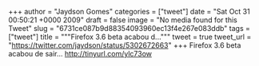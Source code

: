
+++
author = "Jaydson Gomes"
categories = ["tweet"]
date = "Sat Oct 31 00:50:21 +0000 2009"
draft = false
image = "No media found for this Tweet"
slug = "6731ce087b9d88354093960ec13f4e267e083ddb"
tags = ["tweet"]
title = """Firefox 3.6 beta acabou d..."""
tweet = true
tweet_url = "https://twitter.com/jaydson/status/5302672663"
+++
Firefox 3.6 beta acabou de sair... http://tinyurl.com/ylc73ow
